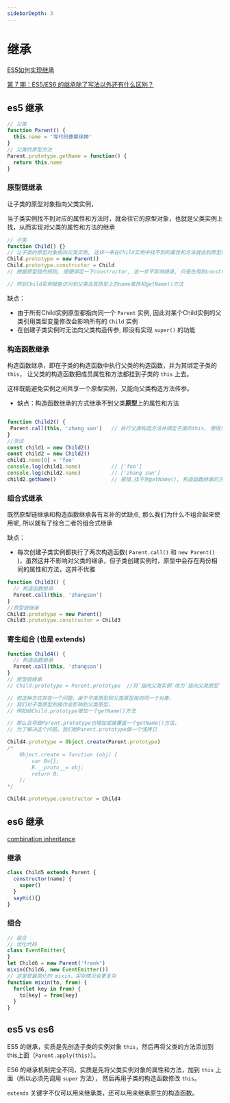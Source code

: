 ```yaml
---
sidebarDepth: 3
---
```

# 继承
[ES5如何实现继承](https://juejin.im/post/6844904116552990727#heading-16)

[第 7 期：ES5/ES6 的继承除了写法以外还有什么区别？](https://github.com/Advanced-Frontend/Daily-Interview-Question/issues/20)

## es5 继承
```js
// 父类
function Parent() {
  this.name = '写代码像蔡徐抻'
}
// 父类的原型方法
Parent.prototype.getName = function() {
  return this.name
}
```

### 原型链继承
让子类的原型对象指向父类实例，
 
当子类实例找不到对应的属性和方法时，就会往它的原型对象，也就是父类实例上找，从而实现对父类的属性和方法的继承
```js
// 子类
function Child() {}
// 让子类的原型对象指向父类实例, 这样一来在Child实例中找不到的属性和方法就会到原型对象(父类实例)上寻找
Child.prototype = new Parent()
Child.prototype.constructor = Child
// 根据原型链的规则, 顺便绑定一下constructor, 这一步不影响继承, 只是在用到constructor时会需要

// 然后Child实例就能访问到父类及其原型上的name属性和getName()方法
```

 缺点：
 - 由于所有Child实例原型都指向同一个 `Parent` 实例,
   因此对某个Child实例的父类引用类型变量修改会影响所有的 `Child` 实例
 - 在创建子类实例时无法向父类构造传参, 即没有实现 `super()` 的功能

###  构造函数继承
 构造函数继承，即在子类的构造函数中执行父类的构造函数，并为其绑定子类的 `this`，
 让父类的构造函数把成员属性和方法都挂到子类的 `this` 上去。
 
 这样既能避免实例之间共享一个原型实例，又能向父类构造方法传参。
 
 - 缺点：构造函数继承的方式继承不到父类**原型**上的属性和方法
 ```js

function Child2() {
  Parent.call(this, 'zhang san')   // 执行父类构造方法并绑定子类的this, 使得父类中的属性能够赋到子类的this上
}
//测试
const child1 = new Child2()
const child2 = new Child2()
child1.name[0] = 'foo'
console.log(child1.name)          // ['foo']
console.log(child2.name)          // ['zhang san']
child2.getName()                  // 报错,找不到getName(), 构造函数继承的方式继承不到父类**原型**上的属性和方法
```

###  组合式继承

 既然原型链继承和构造函数继承各有互补的优缺点, 那么我们为什么不组合起来使用呢, 所以就有了综合二者的组合式继承
 
 缺点：
 - 每次创建子类实例都执行了两次构造函数( `Parent.call()` 和 `new Parent()` )，虽然这并不影响对父类的继承，但子类创建实例时，原型中会存在两份相同的属性和方法，这并不优雅
```js
function Child3() {
  // 构造函数继承
  Parent.call(this, 'zhangsan')
}
//原型链继承
Child3.prototype = new Parent()
Child3.prototype.constructor = Child3

```

###  寄生组合 (也是 extends)
```js
function Child4() {
  // 构造函数继承
  Parent.call(this, 'zhangsan')
}
// 原型链继承
// Child.prototype = Parent.prototype  //将`指向父类实例`改为`指向父类原型`

// 但这种方式存在一个问题，由于子类原型和父类原型指向同一个对象，
// 我们对子类原型的操作会影响到父类原型，
// 例如给Child.prototype增加一个getName()方法

// 那么会导致Parent.prototype也增加或被覆盖一个getName()方法，
// 为了解决这个问题，我们给Parent.prototype做一个浅拷贝

Child4.prototype = Object.create(Parent.prototype)  
/*
    Object.create = function (obj) {
        var B={};
        B.__proto__= obj;
        return B;  
    };
*/

Child4.prototype.constructor = Child4
```

## es6 继承
[combination inheritance](https://github.com/Maricaya/binary-tree/blob/master/%E5%AE%9E%E7%8E%B0%E7%B1%BB/combination%26inheritance.js)

### 继承
```js
class Child5 extends Parent {
  constructor(name) {
    super()
  }
  sayHi(){}
}
```

### 组合 
```js
// 组合
// 优化代码
class EventEmitter{
}
let Child6 = new Parent('frank')
mixin(Child6, new EventEmitter())
// 这里是最简化的 mixin，实际情况会更复杂
function mixin(to, from) {
  for(let key in from) {
    to[key] = from[key]
  }
}
```

## es5 vs es6
ES5 的继承，实质是先创造子类的实例对象 `this`，然后再将父类的方法添加到this上面（`Parent.apply(this)`）。

ES6 的继承机制完全不同，实质是先将父类实例对象的属性和方法，加到 `this` 上面（所以必须先调用 `super` 方法），
然后再用子类的构造函数修改 `this`。

`extends` 关键字不仅可以用来继承类，还可以用来继承原生的构造函数。
